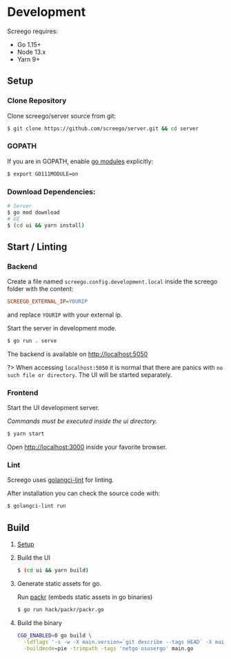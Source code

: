 # Development

Screego requires:

- Go 1.15+
- Node 13.x
- Yarn 9+

## Setup

### Clone Repository

Clone screego/server source from git:

```bash
$ git clone https://github.com/screego/server.git && cd server
```

### GOPATH

If you are in GOPATH, enable [go modules](https://github.com/golang/go/wiki/Modules) explicitly:

```bash
$ export GO111MODULE=on
```

### Download Dependencies:

```bash
# Server
$ go mod download
# UI
$ (cd ui && yarn install)
```

## Start / Linting

### Backend

Create a file named `screego.config.development.local` inside the screego folder with the content:

```ini
SCREEGO_EXTERNAL_IP=YOURIP
```

and replace `YOURIP` with your external ip.

Start the server in development mode.

```bash
$ go run . serve
```

The backend is available on [http://localhost:5050](http://localhost:5050)

?> When accessing `localhost:5050` it is normal that there are panics with `no such file or directory`.
The UI will be started separately.

### Frontend

Start the UI development server.

_Commands must be executed inside the ui directory._

```bash
$ yarn start
```

Open [http://localhost:3000](http://localhost:3000) inside your favorite browser.

### Lint

Screego uses [golangci-lint](https://github.com/golangci/golangci-lint) for linting.

After installation you can check the source code with:

```bash
$ golangci-lint run
```

## Build

1. [Setup](#setup)

1. Build the UI

   ```bash
   $ (cd ui && yarn build)
   ```

1. Generate static assets for go.

   Run [packr](https://github.com/gobuffalo/packr) (embeds static assets in go binaries)

   ```bash
   $ go run hack/packr/packr.go
   ```

1. Build the binary
   ```bash
   CGO_ENABLED=0 go build \
     -ldflags '-s -w -X main.version=`git describe --tags HEAD` -X main.mode=Prod' \
     -buildmode=pie -trimpath -tags 'netgo osusergo' main.go
   ```
